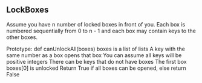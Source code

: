 ## LockBoxes

Assume you have n number of locked boxes in front of you. Each box is numbered sequentially from 0 to n - 1 and each box may contain keys to the other boxes.

Prototype: def canUnlockAll(boxes)
boxes is a list of lists
A key with the same number as a box opens that box
You can assume all keys will be positive integers
There can be keys that do not have boxes
The first box boxes[0] is unlocked
Return True if all boxes can be opened, else return False
